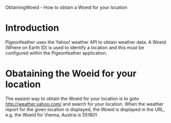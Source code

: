 ObtainingWoeid - How to obtain a Woeid for your location

# Introduction #

Pigeonfeather uses the Yahoo! weather API to obtain weather data.  A Woeid (Where on Earth ID) is used to identify a location and this must be configured within the Pigeonfeather application.


# Obataining the Woeid for your location #

The easiest way to obtain the Woeid for your location is to goto http://weather.yahoo.com/
and search for your location. When the weather report for the given location is displayed, the Woeid is displayed in the URL, e.g. the Woeid for Vienna, Austria is 551801